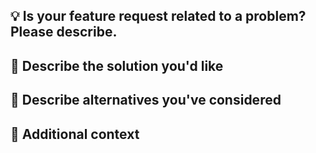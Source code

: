 ## :bulb: Is your feature request related to a problem? Please describe.
<!--
A clear and concise description of what the problem is. Ex. I'm always frustrated when [...]
-->

## :rocket: Describe the solution you'd like
<!--
A clear and concise description of what you want to happen.
-->

## :thinking: Describe alternatives you've considered
<!--
A clear and concise description of any alternative solutions or features you've considered.
-->

## :notebook_with_decorative_cover: Additional context
<!--
Add any other context or screenshots about the feature request here.
-->
